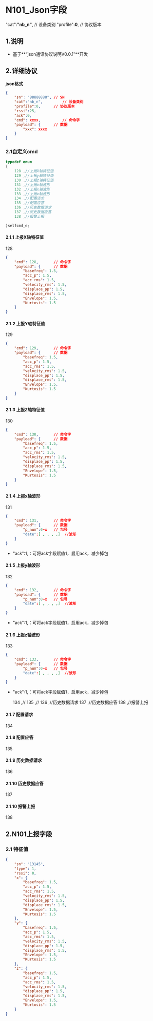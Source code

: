 #  N101_Json字段
"cat":**"nb_n"**,		  // 设备类别
"profile":**0**,	  // 协议版本

## 1.说明
*  基于**“json通讯协议说明V0.0.1”**开发

## 2.详细协议
**json格式**
```json
{
	"sn": "88888888", // SN
	"cat":"nb_n",		  // 设备类别
	"profile":0,	  // 协议版本
	"rssi":25,
	"ack":0,
	"cmd": xxxx,		  // 命令字
	"payload": {	  // 数据
        "xxx": xxxx
	}
}
```
### 2.1自定义cmd
```c
typedef enum
{
    128 ,//上报X轴特征值
    129 ,//上报y轴特征值
    130 ,//上报z轴特征值
    131 ,//上报x轴波形
    132 ,//上报x轴波形
    133 ,//上报x轴波形
    134 ,//配置请求
    135 ,//配置应答
    136 ,//历史数据请求
    137 ,//历史数据应答
    138 ,//报警上报
    
}selfcmd_e;
```
#### 2.1.1 上报X轴特征值
128
```json
{
	"cmd": 128,		  // 命令字
	"payload": {	  // 数据
  		"basefreq": 1.5,      
		"acc_p": 1.5,
		"acc_rms": 1.5,
		"velocity_rms": 1.5,
		"displace_pp": 1.5,
		"displace_rms": 1.5,
		"Envelope": 1.5,
		"Kurtosis": 1.5
	}
}
```

#### 2.1.2 上报Y轴特征值
129
```json
{
	"cmd": 129,		  // 命令字
	"payload": {	  // 数据
  		"basefreq": 1.5,      
		"acc_p": 1.5,
		"acc_rms": 1.5,
		"velocity_rms": 1.5,
		"displace_pp": 1.5,
		"displace_rms": 1.5,
		"Envelope": 1.5,
		"Kurtosis": 1.5
	}
}
```
#### 2.1.3 上报Z轴特征值
130
```json
{
	"cmd": 130,		  // 命令字
	"payload": {	  // 数据
  		"basefreq": 1.5,      
		"acc_p": 1.5,
		"acc_rms": 1.5,
		"velocity_rms": 1.5,
		"displace_pp": 1.5,
		"displace_rms": 1.5,
		"Envelope": 1.5,
		"Kurtosis": 1.5
	}
}
```
#### 2.1.4 上报x轴波形
131
```json
{
	"cmd": 131,		  // 命令字
	"payload": {	  // 数据
		"p_num":0~x	  // 包号
		"date":[ , , , ,]  //波形
	}
}
```
* "ack":1,：可将ack字段赋值1，启用ack，减少掉包
#### 2.1.5 上报y轴波形
132
```json
{
	"cmd": 132,		  // 命令字
	"payload": {	  // 数据
		"p_num":0~x	  // 包号
		"date":[ , , , ,]  //波形
	}
}
```
* "ack":1,：可将ack字段赋值1，启用ack，减少掉包
#### 2.1.6 上报z轴波形
133
```json
{
	"cmd": 133,		  // 命令字
	"payload": {	  // 数据
		"p_num":0~x	  // 包号
		"date":[ , , , ,]  //波形
	}
}
```
* "ack":1,：可将ack字段赋值1，启用ack，减少掉包

    134 ,//
    135 ,//
    136 ,//历史数据请求
    137 ,//历史数据应答
    138 ,//报警上报
#### 2.1.7 配置请求
134 
#### 2.1.8 配置应答
135
#### 2.1.9 历史数据请求
136
#### 2.1.10 历史数据应答
137
#### 2.1.10 报警上报
138

## 2.N101上报字段


### 2.1 特征值

```json
{
	"sn": "13145",
	"type": 1,
    "rssi": 0,
	"x": {
  		"basefreq": 1.5,      
		"acc_p": 1.5,
		"acc_rms": 1.5,
		"velocity_rms": 1.5,
		"displace_pp": 1.5,
		"displace_rms": 1.5,
		"Envelope": 1.5,
		"Kurtosis": 1.5
	},
	"y": {
        "basefreq": 1.5,
		"acc_p": 1.5,
		"acc_rms": 1.5,
		"velocity_rms": 1.5,
		"displace_pp": 1.5,
		"displace_rms": 1.5,
		"Envelope": 1.5,
		"Kurtosis": 1.5
	},
	"z": {
        "basefreq": 1.5,
		"acc_p": 1.5,
		"acc_rms": 1.5,
		"velocity_rms": 1.5,
		"displace_pp": 1.5,
		"displace_rms": 1.5,
		"Envelope": 1.5,
		"Kurtosis": 1.5
	}
}
```